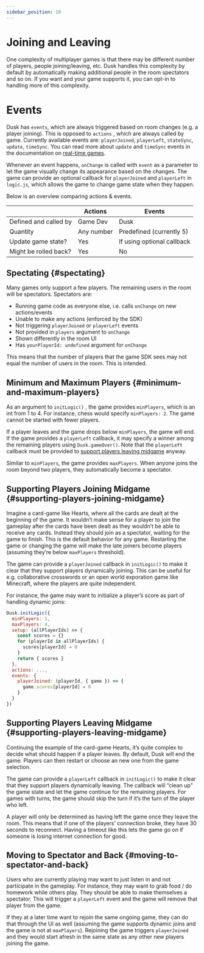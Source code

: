 ```yaml
---
sidebar_position: 10
---
```


# Joining and Leaving

One complexity of multiplayer games is that there may be different number of players, people joining/leaving, etc. Dusk handles this complexity by default by automatically making additional people in the room spectators and so on. If you want and your game supports it, you can opt-in to handling more of this complexity.

# Events

Dusk has `events`, which are always triggered based on room changes (e.g. a player joining). This is opposed to `actions` , which are always called by game. Currently available events are: `playerJoined`, `playerLeft`, `stateSync`, `update`, `timeSync`. You can read more about `update` and `timeSync` events in the documentation on [real-time games](real-time-games.md).

Whenever an event happens, `onChange` is called with `event` as a parameter to let the game visually change its appearance based on the changes. The game can provide an optional callback for `playerJoined` and `playerLeft` in `logic.js`, which allows the game to change game state when they happen.

Below is an overview comparing actions & events.

|                       | Actions    | Events                     |
| --------------------- | ---------- |----------------------------|
| Defined and called by | Game Dev   | Dusk                       |
| Quantity              | Any number | Predefined (currently 5)   |
| Update game state?    | Yes        | If using optional callback |
| Might be rolled back? | Yes        | No                         |

## Spectating {#spectating}

Many games only support a few players. The remaining users in the room will be spectators. Spectators are:

- Running game code as everyone else, i.e. calls `onChange` on new actions/events
- Unable to make any actions (enforced by the SDK)
- Not triggering `playerJoined` or `playerLeft` events
- Not provided in `players` argument to `onChange`
- Shown differently in the room UI
- Has `yourPlayerId: undefined` argument for `onChange`

This means that the number of players that the game SDK sees may not equal the number of users in the room. This is intended.

## Minimum and Maximum Players {#minimum-and-maximum-players}

As an argument to `initLogic()` , the game provides `minPlayers`, which is an int from 1 to 4. For instance, chess would specify `minPlayers: 2`. The game cannot be started with fewer players.

If a player leaves and the game drops below `minPlayers`, the game will end. If the game provides a `playerLeft` callback, it may specify a winner among the remaining players using `Dusk.gameOver()`. Note that the `playerLeft` callback must be provided to [support players leaving midgame](joining-leaving.md) anyway.

Similar to `minPlayers`, the game provides `maxPlayers`. When anyone joins the room beyond two players, they automatically become a spectator.

## Supporting Players Joining Midgame {#supporting-players-joining-midgame}

Imagine a card-game like Hearts, where all the cards are dealt at the beginning of the game. It wouldn’t make sense for a player to join the gameplay after the cards have been dealt as they wouldn’t be able to receive any cards. Instead they should join as a spectator, waiting for the game to finish. This is the default behavior for any game. Restarting the game or changing the game will make the late joiners become players (assuming they’re below `maxPlayers` threshold).

The game can provide a `playerJoined` callback in `initLogic()` to make it clear that they support players dynamically joining. This can be useful for e.g. collaborative crosswords or an open world exporation game like Minecraft, where the players are quite independent.

For instance, the game may want to initialize a player’s score as part of handling dynamic joins:

```jsx
Dusk.initLogic({
  minPlayers: 1,
  maxPlayers: 4,
  setup: (allPlayerIds) => {
    const scores = {}
    for (playerId in allPlayerIds) {
      scores[playerId] = 0
    }
    return { scores }
  },
  actions: ...,
  events: {
    playerJoined: (playerId, { game }) => {
      game.scores[playerId] = 0
    }
  }
})
```

## Supporting Players Leaving Midgame {#supporting-players-leaving-midgame}

Continuing the example of the card-game Hearts, it’s quite complex to decide what should happen if a player leaves. By default, Dusk will end the game. Players can then restart or choose an new one from the game selection.

The game can provide a `playerLeft` callback in `initLogic()` to make it clear that they support players dynamically leaving. The callback will “clean up” the game state and let the game continue for the remaining players. For games with turns, the game should skip the turn if it’s the turn of the player who left.

A player will only be determined as having left the game once they leave the room. This means that if one of the players’ connection broke, they have 30 seconds to reconnect. Having a timeout like this lets the game go on if someone is losing internet connection for good.

## Moving to Spectator and Back {#moving-to-spectator-and-back}

Users who are currently playing may want to just listen in and not participate in the gameplay. For instance, they may want to grab food / do homework while others play. They should be able to make themselves a spectator. This will trigger a `playerLeft` event and the game will remove that player from the game.

If they at a later time want to rejoin the same ongoing game, they can do that through the UI as well (assuming the game supports dynamic joins and the game is not at `maxPlayers`). Rejoining the game triggers `playerJoined` and they would start afresh in the same state as any other new players joining the game.
